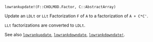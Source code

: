 ```
lowrankupdate!(F::CHOLMOD.Factor, C::AbstractArray)
```

Update an `LDLt` or `LLt` Factorization `F` of `A` to a factorization of `A + C*C'`.

`LLt` factorizations are converted to `LDLt`.

See also [`lowrankupdate`](@ref), [`lowrankdowndate`](@ref), [`lowrankdowndate!`](@ref).
